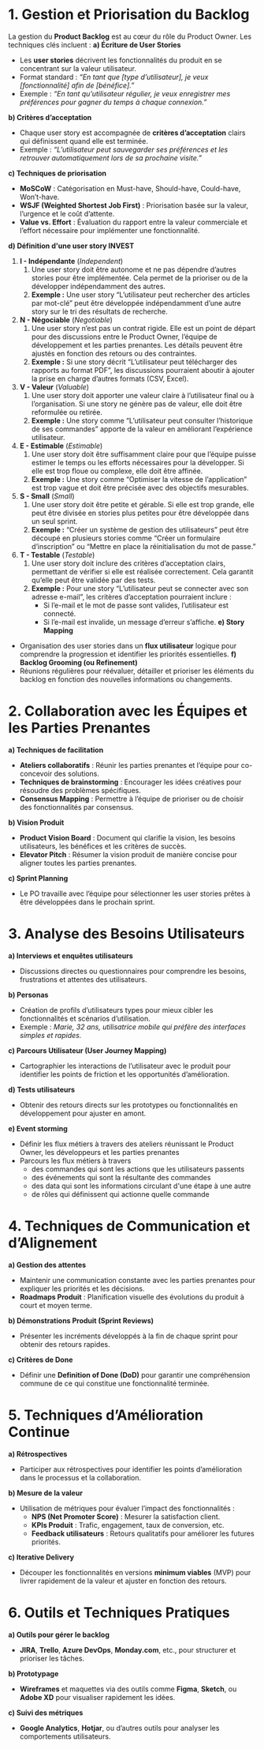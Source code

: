 # 1. Gestion et Priorisation du Backlog
La gestion du **Product Backlog** est au cœur du rôle du Product Owner. Les techniques clés incluent :
**a) Écriture de User Stories**
- Les **user stories** décrivent les fonctionnalités du produit en se concentrant sur la valeur utilisateur.
- Format standard : _“En tant que [type d’utilisateur], je veux [fonctionnalité] afin de [bénéfice].”_
- Exemple : _“En tant qu’utilisateur régulier, je veux enregistrer mes préférences pour gagner du temps à chaque connexion.”_

**b) Critères d’acceptation**
- Chaque user story est accompagnée de **critères d’acceptation** clairs qui définissent quand elle est terminée.
- Exemple : _“L’utilisateur peut sauvegarder ses préférences et les retrouver automatiquement lors de sa prochaine visite.”_

**c) Techniques de priorisation**
- **MoSCoW** : Catégorisation en Must-have, Should-have, Could-have, Won’t-have.
- **WSJF (Weighted Shortest Job First)** : Priorisation basée sur la valeur, l’urgence et le coût d’attente.
- **Value vs. Effort** : Évaluation du rapport entre la valeur commerciale et l’effort nécessaire pour implémenter une fonctionnalité.

**d) Définition d'une user story INVEST**
1. **I - Indépendante** (_Independent_)
	1. Une user story doit être autonome et ne pas dépendre d’autres stories pour être implémentée. Cela permet de la prioriser ou de la développer indépendamment des autres.
	2. **Exemple :** Une user story “L’utilisateur peut rechercher des articles par mot-clé” peut être développée indépendamment d’une autre story sur le tri des résultats de recherche.
2. **N - Négociable** (_Negotiable_)
	1. Une user story n’est pas un contrat rigide. Elle est un point de départ pour des discussions entre le Product Owner, l’équipe de développement et les parties prenantes. Les détails peuvent être ajustés en fonction des retours ou des contraintes.
	2. **Exemple :** Si une story décrit “L’utilisateur peut télécharger des rapports au format PDF”, les discussions pourraient aboutir à ajouter la prise en charge d’autres formats (CSV, Excel).
3. **V - Valeur** (_Valuable_)
	1. Une user story doit apporter une valeur claire à l’utilisateur final ou à l’organisation. Si une story ne génère pas de valeur, elle doit être reformulée ou retirée.
	2. **Exemple :** Une story comme “L’utilisateur peut consulter l’historique de ses commandes” apporte de la valeur en améliorant l’expérience utilisateur.
4. **E - Estimable** (_Estimable_)
	1. Une user story doit être suffisamment claire pour que l’équipe puisse estimer le temps ou les efforts nécessaires pour la développer. Si elle est trop floue ou complexe, elle doit être affinée.
	2. **Exemple :** Une story comme “Optimiser la vitesse de l’application” est trop vague et doit être précisée avec des objectifs mesurables.
5. **S - Small** (_Small_)
	1. Une user story doit être petite et gérable. Si elle est trop grande, elle peut être divisée en stories plus petites pour être développée dans un seul sprint.
	2. **Exemple :** “Créer un système de gestion des utilisateurs” peut être découpé en plusieurs stories comme “Créer un formulaire d’inscription” ou “Mettre en place la réinitialisation du mot de passe.”
6. **T - Testable** (_Testable_)
	1. Une user story doit inclure des critères d’acceptation clairs, permettant de vérifier si elle est réalisée correctement. Cela garantit qu’elle peut être validée par des tests.
	2. **Exemple :** Pour une story “L’utilisateur peut se connecter avec son adresse e-mail”, les critères d’acceptation pourraient inclure :
		- Si l’e-mail et le mot de passe sont valides, l’utilisateur est connecté.
		- Si l’e-mail est invalide, un message d’erreur s’affiche.
**e) Story Mapping**
- Organisation des user stories dans un **flux utilisateur** logique pour comprendre la progression et identifier les priorités essentielles.
**f) Backlog Grooming (ou Refinement)**
- Réunions régulières pour réévaluer, détailler et prioriser les éléments du backlog en fonction des nouvelles informations ou changements.

# **2. Collaboration avec les Équipes et les Parties Prenantes**
**a) Techniques de facilitation**
- **Ateliers collaboratifs** : Réunir les parties prenantes et l’équipe pour co-concevoir des solutions.
- **Techniques de brainstorming** : Encourager les idées créatives pour résoudre des problèmes spécifiques.
- **Consensus Mapping** : Permettre à l’équipe de prioriser ou de choisir des fonctionnalités par consensus.

**b) Vision Produit**
- **Product Vision Board** : Document qui clarifie la vision, les besoins utilisateurs, les bénéfices et les critères de succès.
- **Elevator Pitch** : Résumer la vision produit de manière concise pour aligner toutes les parties prenantes.

**c) Sprint Planning**
- Le PO travaille avec l’équipe pour sélectionner les user stories prêtes à être développées dans le prochain sprint.

# **3. Analyse des Besoins Utilisateurs**
**a) Interviews et enquêtes utilisateurs**
- Discussions directes ou questionnaires pour comprendre les besoins, frustrations et attentes des utilisateurs.

**b) Personas**
- Création de profils d’utilisateurs types pour mieux cibler les fonctionnalités et scénarios d’utilisation.
- Exemple : _Marie, 32 ans, utilisatrice mobile qui préfère des interfaces simples et rapides._

**c) Parcours Utilisateur (User Journey Mapping)**
- Cartographier les interactions de l’utilisateur avec le produit pour identifier les points de friction et les opportunités d’amélioration.

**d) Tests utilisateurs**
- Obtenir des retours directs sur les prototypes ou fonctionnalités en développement pour ajuster en amont.

**e) Event storming**
- Définir les flux métiers à travers des ateliers réunissant le Product Owner, les développeurs et les parties prenantes
- Parcours les flux métiers à travers 
	- des commandes qui sont les actions que les utilisateurs passents
	- des événements qui sont la résultante des commandes
	- des data qui sont les informations circulant d'une étape à une autre
	- de rôles qui définissent qui actionne quelle commande

# **4. Techniques de Communication et d’Alignement**
**a) Gestion des attentes**
- Maintenir une communication constante avec les parties prenantes pour expliquer les priorités et les décisions.
- **Roadmaps Produit** : Planification visuelle des évolutions du produit à court et moyen terme.

**b) Démonstrations Produit (Sprint Reviews)**
- Présenter les incréments développés à la fin de chaque sprint pour obtenir des retours rapides.

**c) Critères de Done**
- Définir une **Definition of Done (DoD)** pour garantir une compréhension commune de ce qui constitue une fonctionnalité terminée.

# **5. Techniques d’Amélioration Continue**
**a) Rétrospectives**
- Participer aux rétrospectives pour identifier les points d’amélioration dans le processus et la collaboration.

**b) Mesure de la valeur**
- Utilisation de métriques pour évaluer l’impact des fonctionnalités :
	- **NPS (Net Promoter Score)** : Mesurer la satisfaction client.
	- **KPIs Produit** : Trafic, engagement, taux de conversion, etc.
	- **Feedback utilisateurs** : Retours qualitatifs pour améliorer les futures priorités.

**c) Iterative Delivery**
- Découper les fonctionnalités en versions **minimum viables** (MVP) pour livrer rapidement de la valeur et ajuster en fonction des retours.

# **6. Outils et Techniques Pratiques**
**a) Outils pour gérer le backlog**
- **JIRA**, **Trello**, **Azure DevOps**, **Monday.com**, etc., pour structurer et prioriser les tâches.

**b) Prototypage**
- **Wireframes** et maquettes via des outils comme **Figma**, **Sketch**, ou **Adobe XD** pour visualiser rapidement les idées.

**c) Suivi des métriques**
- **Google Analytics**, **Hotjar**, ou d’autres outils pour analyser les comportements utilisateurs.